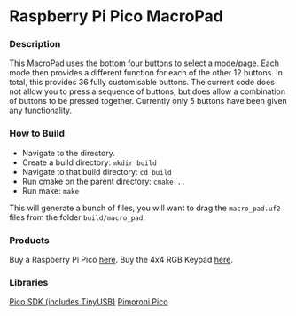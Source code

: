 # Raspberry Pi Pico MacroPad

### Description
This MacroPad uses the bottom four buttons to select a mode/page.
Each mode then provides a different function for each of the other 12 buttons.
In total, this provides 36 fully customisable buttons.
The current code does not allow you to press a sequence of buttons, but does allow a combination of buttons to be pressed together.
Currently only 5 buttons have been given any functionality.

### How to Build
- Navigate to the directory.
- Create a build directory: `mkdir build`
- Navigate to that build directory: `cd build`
- Run cmake on the parent directory: `cmake ..`
- Run make: `make`

This will generate a bunch of files, you will want to drag the `macro_pad.uf2` files from the folder `build/macro_pad`.

### Products
Buy a Raspberry Pi Pico [here](https://thepihut.com/products/raspberry-pi-pico).
Buy the 4x4 RGB Keypad [here](https://shop.pimoroni.com/products/pico-rgb-keypad-base).

### Libraries
[Pico SDK (includes TinyUSB)](https://github.com/raspberrypi/pico-sdk)
[Pimoroni Pico](https://github.com/pimoroni/pimoroni-pico/)